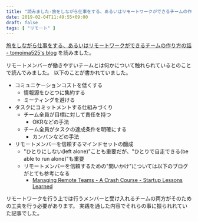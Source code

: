 ```yaml
---
title: "読みました-旅をしながら仕事をする、あるいはリモートワークができるチームの作り方の話"
date: 2019-02-04T11:49:55+09:00
draft: false
tags: [ "リモート" ]
---
```


[旅をしながら仕事をする、あるいはリモートワークができるチームの作り方の話 - tomoima525's blog](http://tomoima525.hatenablog.com/entry/2019/01/22/182022) を読みました。

リモートメンバーが働きやすいチームとは何かについて触れられているとのことで読んでみました。
以下のことが書かれていました。

- コミュニケーションコストを低くする
  - 情報源をひとつに集約する
  - ミーティングを避ける
- タスクにコミットメントする仕組みづくり
  - チーム全員が目標に対して責任を持つ
    - OKRなどの手法
  - チーム全員がタスクの達成条件を明確にする
    - カンバンなどの手法
- リモートメンバーを信頼するマインドセットの醸成
  - "ひとりにしない(left alone)"ことも重要だが、"ひとりで自走できる(be able to run alone)"も重要
  - リモートメンバーを信頼するための"問いかけ"については以下のブログがとても参考になる
    - [Managing Remote Teams - A Crash Course - Startup Lessons Learned](http://klinger.io/post/180989912140/managing-remote-teams-a-crash-course)

リモートワークを行う上では行うメンバーと受け入れるチームの両方がそのための工夫を行う必要があります。
実践を通した内容でそれらの事に振られれていた記事でした。